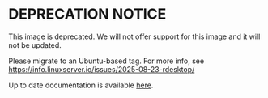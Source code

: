 <!-- DO NOT EDIT THIS FILE MANUALLY -->
<!-- Please read https://github.com/linuxserver/docker-rdesktop/blob/fedora-xfce/.github/CONTRIBUTING.md -->
# DEPRECATION NOTICE 
This image is deprecated. We will not offer support for this image and it will not be updated.


Please migrate to an Ubuntu-based tag. For more info, see
https://info.linuxserver.io/issues/2025-08-23-rdesktop/

Up to date documentation is available [here](https://github.com/linuxserver/docker-rdesktop/blob/master/README.md).
